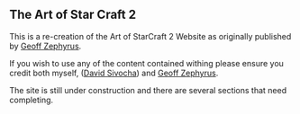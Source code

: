 The Art of Star Craft 2
--------------------------
This is a re-creation of the Art of StarCraft 2 Website as originally published by [Geoff Zephyrus](www.cognitive-surplus.com).

If you wish to use any of the content contained withing please ensure you credit both myself, ([David Sivocha](http://www.sivocha.com)) and [Geoff Zephyrus](http://www.cognitive-surplus.com).

The site is still under construction and there are several sections that need completing.
